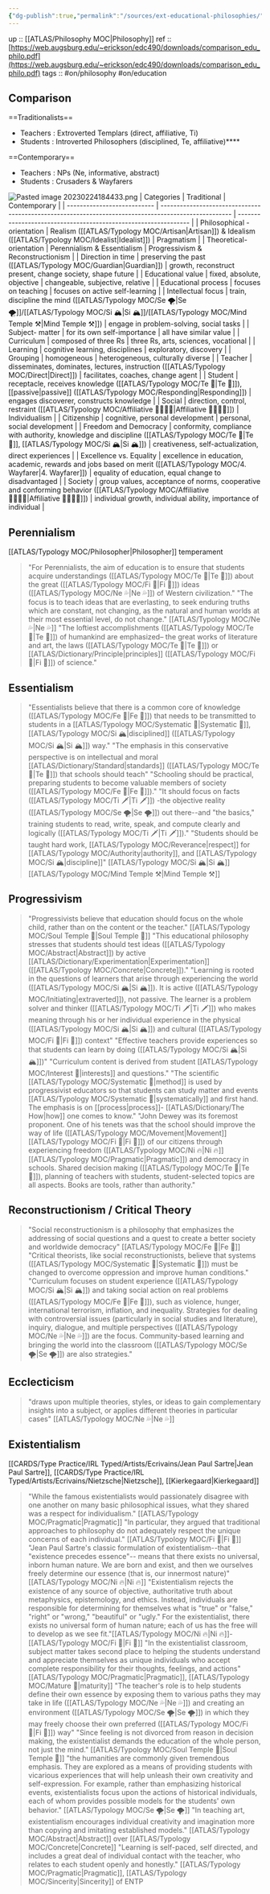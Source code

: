 ```yaml
---
{"dg-publish":true,"permalink":"/sources/ext-educational-philosophies/","created":"","updated":"2023-04-03T22:24:04.033+02:00"}
---
```


up :: [[ATLAS/Philosophy MOC\|Philosophy]]
ref :: [https://web.augsburg.edu/~erickson/edc490/downloads/comparison_edu_philo.pdf](https://web.augsburg.edu/~erickson/edc490/downloads/comparison_edu_philo.pdf)
tags :: #on/philosophy #on/education 

## Comparison 

==Traditionalists== 
- Teachers : Extroverted Templars (direct, affiliative, Ti)
- Students : Introverted Philosophers (disciplined, Te, affiliative)****

==Contemporary== 
- Teachers : NPs (Ne, informative, abstract)
- Students : Crusaders & Wayfarers 

![Pasted image 20230224184433.png](/img/user/EXTRAS/Images/Pasted%20image%2020230224184433.png)
| Categories                  | Traditional                                                                                          | Contemporary                                                    |
| --------------------------- | ---------------------------------------------------------------------------------------------------- | --------------------------------------------------------------- |
| Philosophical - orientation | Realism ([[ATLAS/Typology MOC/Artisan\|Artisan]]) & Idealism ([[ATLAS/Typology MOC/Idealist\|Idealist]])                                                              | Pragmatism                                                      |
| Theoretical- orientation    | Perennialism & Essentialism                                                                          | Progressivism & Reconstructionism                               |
| Direction in time           | preserving the past ([[ATLAS/Typology MOC/Guardian\|Guardian]])                                                                       | growth, reconstruct present, change society, shape future       |
| Educational value           | fixed, absolute, objective                                                                           | changeable, subjective, relative                                |
| Educational process         | focuses on teaching                                                                                  | focuses on active self-learning                                 |
| Intellectual focus          | train, discipline the mind ([[ATLAS/Typology MOC/Se 🌪️\|Se 🌪️]]/[[ATLAS/Typology MOC/Si 🏔️\|Si 🏔️]]/[[ATLAS/Typology MOC/Mind Temple ⚒️\|Mind Temple ⚒️]])                                                   | engage in problem-solving, social tasks                         |
| Subject- matter             | for its own self-importance                                                                          | all have similar value                                          |
| Curriculum                  | composed of three Rs                                                                                 | three Rs, arts, sciences, vocational                            |
| Learning                    | cognitive learning, disciplines                                                                      | exploratory, discovery                                          |
| Grouping                    | homogeneous                                                                                          | heterogeneous, culturally diverse                               |
| Teacher                     | disseminates, dominates, lectures, instruction ([[ATLAS/Typology MOC/Direct\|Direct]])                                              | facilitates, coaches, change agent                              |
| Student                     | receptacle, receives knowledge ([[ATLAS/Typology MOC/Te 🏹\|Te 🏹]]), [[passive\|passive]] ([[ATLAS/Typology MOC/Responding\|Responding]])                                            | engages discoverer, constructs knowledge                        |
| Social                      | direction, control, restraint ([[ATLAS/Typology MOC/Affiliative 👨‍👩‍👧‍👦\|Affiliative 👨‍👩‍👧‍👦]])                                                      | Individualism                                                   |
| Citizenship                 | cognitive, personal development                                                                      | personal, social development                                    |
| Freedom and Democracy       | conformity, compliance with authority, knowledge and discipline ([[ATLAS/Typology MOC/Te 🏹\|Te 🏹]], [[ATLAS/Typology MOC/Si 🏔️\|Si 🏔️]])                             | creativeness, self-actualization, direct experiences            |
| Excellence vs. Equality     | excellence in education, academic, rewards and jobs based on merit ([[ATLAS/Typology MOC/4. Wayfarer\|4. Wayfarer]])                     | equality of education, equal change to disadvantaged            |
| Society                     | group values, acceptance of norms, cooperative and conforming behavior ([[ATLAS/Typology MOC/Affiliative 👨‍👩‍👧‍👦\|Affiliative 👨‍👩‍👧‍👦]])             | individual growth, individual ability, importance of individual |


## Perennialism
[[ATLAS/Typology MOC/Philosopher\|Philosopher]] temperament 
> "For Perennialists, the aim of education is to ensure that students acquire understandings ([[ATLAS/Typology MOC/Te 🏹\|Te 🏹]]) about the great ([[ATLAS/Typology MOC/Fi 🔱\|Fi 🔱]]) ideas ([[ATLAS/Typology MOC/Ne 💦\|Ne 💦]]) of Western civilization."
> "The focus is to teach ideas that are everlasting, to seek enduring truths which are constant, not changing, as the natural and human worlds at their most essential level, do not change." [[ATLAS/Typology MOC/Ne 💦\|Ne 💦]] 
> "The loftiest accomplishments ([[ATLAS/Typology MOC/Te 🏹\|Te 🏹]]) of humankind are emphasized– the great works of literature and art, the laws ([[ATLAS/Typology MOC/Te 🏹\|Te 🏹]]) or [[ATLAS/Dictionary/Principle\|principles]] ([[ATLAS/Typology MOC/Fi 🔱\|Fi 🔱]]) of science."

## Essentialism
> "Essentialists believe that there is a common core of knowledge ([[ATLAS/Typology MOC/Fe 💉\|Fe 💉]]) that needs to be transmitted to students in a [[ATLAS/Typology MOC/Systematic 🔧\|Systematic 🔧]], [[ATLAS/Typology MOC/Si 🏔️\|disciplined]] ([[ATLAS/Typology MOC/Si 🏔️\|Si 🏔️]]) way."
> "The emphasis in this conservative perspective is on  intellectual and moral [[ATLAS/Dictionary/Standard\|standards]] ([[ATLAS/Typology MOC/Te 🏹\|Te 🏹]]) that schools should teach"
> "Schooling should be practical, preparing students to become valuable members of society ([[ATLAS/Typology MOC/Fe 💉\|Fe 💉]])."
> "It should focus on facts ([[ATLAS/Typology MOC/Ti 🗡️\|Ti 🗡️]]) -the objective reality ([[ATLAS/Typology MOC/Se 🌪️\|Se 🌪️]]) out there--and "the basics," training students to read, write, speak, and compute clearly and logically ([[ATLAS/Typology MOC/Ti 🗡️\|Ti 🗡️]])."
> "Students should be taught hard work, [[ATLAS/Typology MOC/Reverance\|respect]] for [[ATLAS/Typology MOC/Authority\|authority]], and [[ATLAS/Typology MOC/Si 🏔️\|discipline]]" [[ATLAS/Typology MOC/Si 🏔️\|Si 🏔️]]  [[ATLAS/Typology MOC/Mind Temple ⚒️\|Mind Temple ⚒️]] 

## Progressivism
> "Progressivists believe that education should focus on the whole child, rather than on the content or the teacher." [[ATLAS/Typology MOC/Soul Temple 👥\|Soul Temple 👥]]
> "This educational philosophy stresses that students should test ideas ([[ATLAS/Typology MOC/Abstract\|Abstract]]) by active [[ATLAS/Dictionary/Experimentation\|Experimentation]] ([[ATLAS/Typology MOC/Concrete\|Concrete]])." 
> "Learning is rooted in the questions of learners that arise through experiencing the world ([[ATLAS/Typology MOC/Si 🏔️\|Si 🏔️]]). It is active ([[ATLAS/Typology MOC/Initiating\|extraverted]]), not passive. The learner is a problem solver and thinker ([[ATLAS/Typology MOC/Ti 🗡️\|Ti 🗡️]]) who makes meaning through his or her individual experience in the physical ([[ATLAS/Typology MOC/Si 🏔️\|Si 🏔️]]) and cultural ([[ATLAS/Typology MOC/Fi 🔱\|Fi 🔱]]) context"
> "Effective teachers provide experiences so that students can learn by doing ([[ATLAS/Typology MOC/Si 🏔️\|Si 🏔️]])"
> "Curriculum content is derived from student [[ATLAS/Typology MOC/Interest 🤝\|interests]] and questions."
> "The scientific [[ATLAS/Typology MOC/Systematic 🔧\|method]] is used by progressivist educators so that students can study matter and events [[ATLAS/Typology MOC/Systematic 🔧\|systematically]] and first hand. The emphasis is on [[process\|process]]- [[ATLAS/Dictionary/The How\|how]] one comes to know."
> "John Dewey was its foremost proponent. One of his tenets was that the school should improve the way of life ([[ATLAS/Typology MOC/Movement\|Movement]] [[ATLAS/Typology MOC/Fi 🔱\|Fi 🔱]]) of our citizens through  experiencing freedom ([[ATLAS/Typology MOC/Ni 🔥\|Ni 🔥]] [[ATLAS/Typology MOC/Pragmatic\|Pragmatic]]) and democracy in schools. Shared decision making ([[ATLAS/Typology MOC/Te 🏹\|Te 🏹]]), planning of teachers with students, student-selected topics are all aspects. Books are tools, rather than authority."

## Reconstructionism / Critical Theory
> "Social reconstructionism is a philosophy that emphasizes the addressing of social questions and a quest to create a better society and worldwide democracy" [[ATLAS/Typology MOC/Fe 💉\|Fe 💉]]
> "Critical theorists, like social reconstructionists, believe that systems ([[ATLAS/Typology MOC/Systematic 🔧\|Systematic 🔧]]) must be changed to overcome oppression and improve human conditions."
> "Curriculum focuses on student experience ([[ATLAS/Typology MOC/Si 🏔️\|Si 🏔️]]) and taking social action on real problems ([[ATLAS/Typology MOC/Fe 💉\|Fe 💉]]), such as violence, hunger, international terrorism, inflation, and inequality. Strategies for dealing with controversial issues (particularly in social studies and literature), inquiry, dialogue, and multiple perspectives ([[ATLAS/Typology MOC/Ne 💦\|Ne 💦]]) are the focus. Community-based learning and bringing the world into the classroom ([[ATLAS/Typology MOC/Se 🌪️\|Se 🌪️]]) are also strategies."

## Ecclecticism 
> "draws upon multiple theories, styles, or ideas to gain complementary insights into a subject, or applies different theories in particular cases" [[ATLAS/Typology MOC/Ne 💦\|Ne 💦]]

## Existentialism
[[CARDS/Type Practice/IRL Typed/Artists/Ecrivains/Jean Paul Sartre\|Jean Paul Sartre]], [[CARDS/Type Practice/IRL Typed/Artists/Ecrivains/Nietzsche\|Nietzsche]], [[Kierkegaard\|Kierkegaard]]
> "While the famous existentialists would passionately disagree with one another on many basic philosophical issues, what they shared was a respect for individualism." [[ATLAS/Typology MOC/Pragmatic\|Pragmatic]] 
> "In particular, they argued that traditional approaches to philosophy do not adequately respect the unique concerns of each individual." [[ATLAS/Typology MOC/Fi 🔱\|Fi 🔱]]
> "Jean Paul Sartre's classic formulation of existentialism--that "existence precedes essence"-- means that there exists no universal, inborn human nature. We are born and exist, and then we ourselves freely determine our essence (that is, our innermost nature)" [[ATLAS/Typology MOC/Ni 🔥\|Ni 🔥]]
> "Existentialism rejects the existence of any source of objective, authoritative truth  about metaphysics, epistemology, and ethics. Instead, individuals are responsible for determining for themselves what is "true" or "false," "right" or "wrong," "beautiful" or "ugly." For the existentialist, there exists no universal form of human nature; each of us has the free will to  develop as we see fit."[[ATLAS/Typology MOC/Ni 🔥\|Ni 🔥]]-[[ATLAS/Typology MOC/Fi 🔱\|Fi 🔱]]
> "In the existentialist classroom, subject matter takes second place to helping the students understand and appreciate themselves as unique individuals who accept complete responsibility for their thoughts, feelings, and actions" [[ATLAS/Typology MOC/Pragmatic\|Pragmatic]], [[ATLAS/Typology MOC/Mature 🐢\|maturity]]
> "The teacher's role is to help students define their own essence by exposing them to various paths they may take in life ([[ATLAS/Typology MOC/Ne 💦\|Ne 💦]]) and creating an environment ([[ATLAS/Typology MOC/Se 🌪️\|Se 🌪️]]) in which they may freely choose their own preferred ([[ATLAS/Typology MOC/Fi 🔱\|Fi 🔱]]) way"
> "Since feeling is not divorced from reason in decision making, the existentialist demands the education of the whole person, not just the mind." [[ATLAS/Typology MOC/Soul Temple 👥\|Soul Temple 👥]]
> "the humanities are commonly given tremendous emphasis. They are explored as a means of providing students with vicarious experiences that will help unleash their own creativity and self-expression. For example, rather than emphasizing historical events, existentialists focus upon the actions of historical individuals, each of whom provides possible models for the students' own behavior." [[ATLAS/Typology MOC/Se 🌪️\|Se 🌪️]] 
> "In teaching art, existentialism encourages individual creativity and imagination more than copying and imitating established models." [[ATLAS/Typology MOC/Abstract\|Abstract]] over [[ATLAS/Typology MOC/Concrete\|Concrete]]
> "Learning is self-paced, self directed, and includes a great deal of individual contact with the teacher, who relates to each student openly and honestly." [[ATLAS/Typology MOC/Pragmatic\|Pragmatic]], [[ATLAS/Typology MOC/Sincerity\|Sincerity]] of ENTP 
> 
> 


